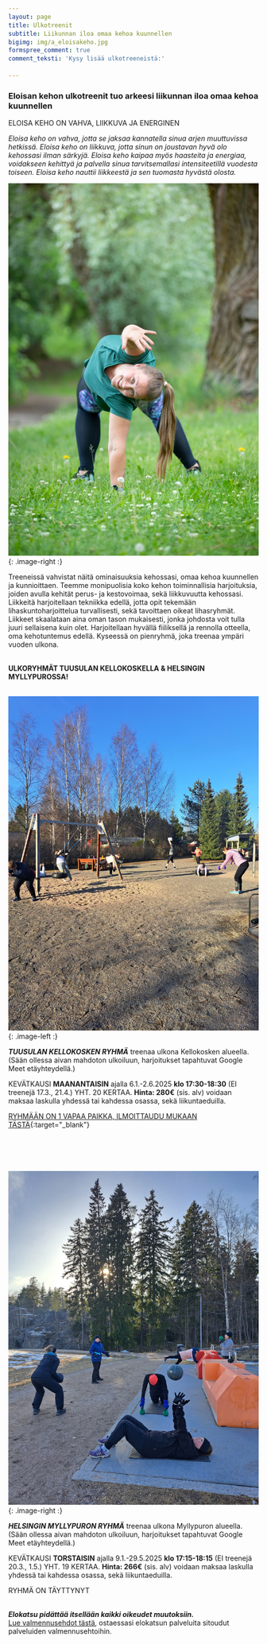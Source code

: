 ```yaml
---
layout: page
title: Ulkotreenit
subtitle: Liikunnan iloa omaa kehoa kuunnellen
bigimg: img/a_eloisakeho.jpg
formspree_comment: true
comment_teksti: 'Kysy lisää ulkotreeneistä:'

---
```

### **Eloisan kehon ulkotreenit**  tuo arkeesi liikunnan iloa omaa kehoa kuunnellen

<p></p>
<p class="otsikkolistapalkki">
ELOISA KEHO ON VAHVA, LIIKKUVA JA ENERGINEN
</p>

_Eloisa keho on vahva, jotta se jaksaa kannatella sinua arjen muuttuvissa hetkissä.
Eloisa keho on liikkuva, jotta sinun on joustavan hyvä olo kehossasi ilman särkyjä.
Eloisa keho kaipaa myös haasteita ja energiaa, voidakseen kehittyä ja palvella sinua tarvitsemallasi intensiteetillä
vuodesta toiseen. Eloisa keho nauttii liikkeestä ja sen tuomasta hyvästä olosta._

![Pienryhmätreeni](/img/ulkotreenit_1.jpg "eloisan kehon ulkotreenit"){: .image-right :}

Treeneissä vahvistat näitä ominaisuuksia kehossasi, omaa kehoa kuunnellen ja kunnioittaen. Teemme monipuolisia koko kehon toiminnallisia harjoituksia, joiden avulla kehität perus- ja kestovoimaa, sekä liikkuvuutta kehossasi. Liikkeitä harjoitellaan tekniikka edellä, jotta opit tekemään lihaskuntoharjoittelua turvallisesti, sekä tavoittaen oikeat lihasryhmät. Liikkeet skaalataan aina oman tason mukaisesti, jonka johdosta voit tulla juuri sellaisena kuin olet. Harjoitellaan hyvällä fiiliksellä ja rennolla otteella, oma kehotuntemus edellä. Kyseessä on pienryhmä, joka treenaa ympäri vuoden ulkona.  <br/><br/>

**ULKORYHMÄT TUUSULAN KELLOKOSKELLA & HELSINGIN MYLLYPUROSSA!** <br/><br/>

![Pienryhmätreeni](/img/kellokoski_treeni.jpg "Kellokosken pienryhma"){: .image-left :}

**_TUUSULAN KELLOKOSKEN RYHMÄ_**
treenaa ulkona Kellokosken alueella. (Sään ollessa aivan mahdoton ulkoiluun, harjoitukset tapahtuvat Google Meet etäyhteydellä.) 

KEVÄTKAUSI **MAANANTAISIN** ajalla 6.1.-2.6.2025 **klo 17:30-18:30**  (EI treenejä 17.3., 21.4.) YHT. 20 KERTAA.
**Hinta: 280€** (sis. alv) voidaan maksaa laskulla yhdessä tai kahdessa osassa, sekä liikuntaeduilla. 

[RYHMÄÄN ON 1 VAPAA PAIKKA, ILMOITTAUDU MUKAAN TÄSTÄ](https://forms.gle/9RUHijBaoL8UpD7W6){:target="_blank"}
<br/><br/>
<br/><br/>
<br/><br/>
![Pienryhmätreeni](/img/myllypuro_treeni.jpg "Myllypuron pienryhmä"){: .image-right :}

***HELSINGIN MYLLYPURON RYHMÄ***
treenaa ulkona Myllypuron alueella. (Sään ollessa aivan mahdoton ulkoiluun, harjoitukset tapahtuvat Google Meet etäyhteydellä.)

KEVÄTKAUSI **TORSTAISIN** ajalla 9.1.-29.5.2025 **klo 17:15-18:15**  (EI treenejä 20.3., 1.5.) YHT. 19 KERTAA.
**Hinta: 266€** (sis. alv) voidaan maksaa laskulla yhdessä tai kahdessa osassa, sekä liikuntaeduilla.

RYHMÄ ON TÄYTTYNYT
<br/><br/>

**_Elokatsu pidättää itsellään kaikki oikeudet muutoksiin._**  
[Lue valmennusehdot tästä](/valmennusehdot), ostaessasi elokatsun palveluita sitoudut palveluiden valmennusehtoihin.